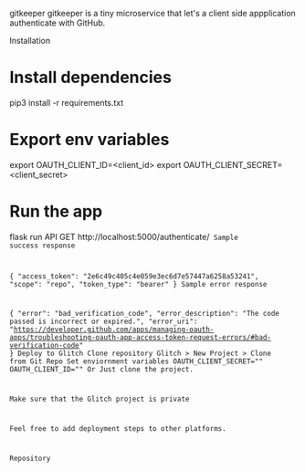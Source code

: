 gitkeeper
gitkeeper is a tiny microservice that let's a client side appplication authenticate with GitHub.

Installation
# Install dependencies
pip3 install -r requirements.txt

# Export env variables
export OAUTH_CLIENT_ID=<client_id>
export OAUTH_CLIENT_SECRET=<client_secret>

# Run the app
flask run
API
GET http://localhost:5000/authenticate/<code>
Sample success response

{
  "access_token": "2e6c49c405c4e059e3ec6d7e57447a6258a53241", 
  "scope": "repo", 
  "token_type": "bearer"
}
Sample error response

{
  "error": "bad_verification_code", 
  "error_description": "The code passed is incorrect or expired.", 
  "error_uri": "https://developer.github.com/apps/managing-oauth-apps/troubleshooting-oauth-app-access-token-request-errors/#bad-verification-code"
}
Deploy to Glitch
Clone repository
Glitch > New Project > Clone from Git Repo
Set enviornment variables
OAUTH_CLIENT_SECRET=""
OAUTH_CLIENT_ID=""
Or Just clone the project.

Make sure that the Glitch project is private

Feel free to add deployment steps to other platforms.

Repository